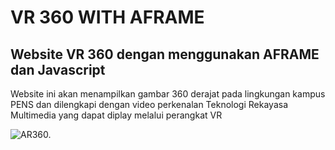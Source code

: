 # VR 360 WITH AFRAME

## Website VR 360 dengan menggunakan AFRAME dan Javascript

Website ini akan menampilkan gambar 360 derajat pada lingkungan kampus PENS dan dilengkapi dengan video perkenalan Teknologi Rekayasa Multimedia yang dapat diplay melalui perangkat VR

![AR360.](https://i.imgur.com/gYEWXbq.png)
